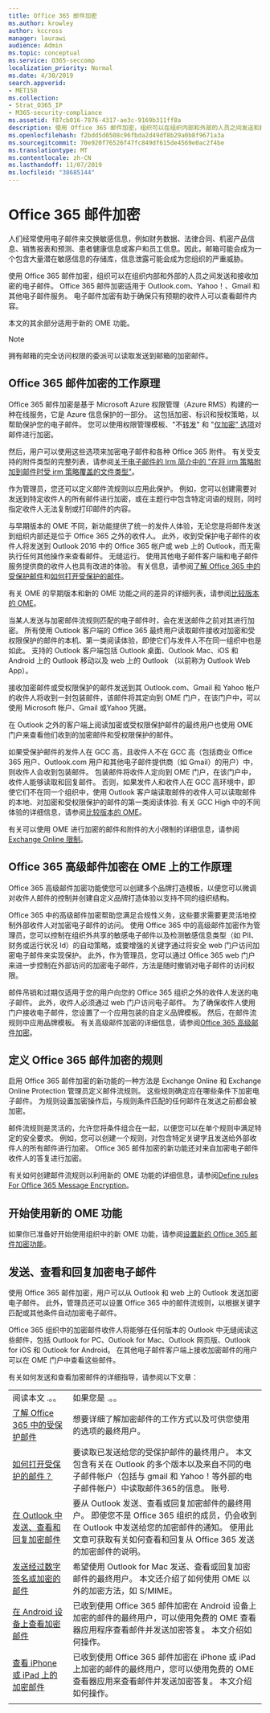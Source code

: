 ```yaml
---
title: Office 365 邮件加密
ms.author: krowley
author: kccross
manager: laurawi
audience: Admin
ms.topic: conceptual
ms.service: O365-seccomp
localization_priority: Normal
ms.date: 4/30/2019
search.appverid:
- MET150
ms.collection:
- Strat_O365_IP
- M365-security-compliance
ms.assetid: f87cb016-7876-4317-ae3c-9169b311ff8a
description: 使用 Office 365 邮件加密，组织可以在组织内部和外部的人员之间发送和接收加密的电子邮件。 电子邮件加密有助于确保只有预期的收件人可以查看邮件内容。
ms.openlocfilehash: f2bdd5d0508c96fbda2d49df8b29a0b8f9671a3a
ms.sourcegitcommit: 70e920f76526f47fc849df615de4569e0ac2f4be
ms.translationtype: MT
ms.contentlocale: zh-CN
ms.lasthandoff: 11/07/2019
ms.locfileid: "38685144"
---
```

# <a name="office-365-message-encryption"></a>Office 365 邮件加密

人们经常使用电子邮件来交换敏感信息，例如财务数据、法律合同、机密产品信息、销售报表和预测、患者健康信息或客户和员工信息。因此，邮箱可能会成为一个包含大量潜在敏感信息的存储库，信息泄露可能会成为您组织的严重威胁。

使用 Office 365 邮件加密，组织可以在组织内部和外部的人员之间发送和接收加密的电子邮件。 Office 365 邮件加密适用于 Outlook.com、Yahoo！、Gmail 和其他电子邮件服务。 电子邮件加密有助于确保只有预期的收件人可以查看邮件内容。

本文的其余部分适用于新的 OME 功能。

> [!NOTE]
> 拥有邮箱的完全访问权限的委派可以读取发送到邮箱的加密邮件。

## <a name="how-office-365-message-encryption-works"></a>Office 365 邮件加密的工作原理

Office 365 邮件加密是基于 Microsoft Azure 权限管理（Azure RMS）构建的一种在线服务，它是 Azure 信息保护的一部分。 这包括加密、标识和授权策略，以帮助保护您的电子邮件。 您可以使用权限管理模板、"不[转发](https://docs.microsoft.com/information-protection/deploy-use/configure-usage-rights#do-not-forward-option-for-emails)" 和 "[仅加密" 选项](https://docs.microsoft.com/information-protection/deploy-use/configure-usage-rights#encrypt-only-option-for-emails)对邮件进行加密。

然后，用户可以使用这些选项来加密电子邮件和各种 Office 365 附件。 有关受支持的附件类型的完整列表，请参阅[关于电子邮件的 Irm 简介中的 "在将 irm 策略附加到邮件时受 irm 策略覆盖的文件类型"](https://support.office.com/article/bb643d33-4a3f-4ac7-9770-fd50d95f58dc#FileTypesforIRM)。

作为管理员，您还可以定义邮件流规则以应用此保护。 例如，您可以创建需要对发送到特定收件人的所有邮件进行加密，或在主题行中包含特定词语的规则，同时指定收件人无法复制或打印邮件的内容。

与早期版本的 OME 不同，新功能提供了统一的发件人体验，无论您是将邮件发送到组织内部还是位于 Office 365 之外的收件人。 此外，收到受保护电子邮件的收件人将发送到 Outlook 2016 中的 Office 365 帐户或 web 上的 Outlook，而无需执行任何其他操作来查看邮件。 无缝运行。 使用其他电子邮件客户端和电子邮件服务提供商的收件人也具有改进的体验。 有关信息，请参阅[了解 Office 365 中的受保护邮件](https://support.office.com/article/Learn-about-protected-messages-in-Office-365-2baf3ac7-12db-40a4-8af7-1852204b4b67)和[如何打开受保护的邮件](https://support.office.com/article/How-do-I-open-a-protected-message-1157a286-8ecc-4b1e-ac43-2a608fbf3098)。

有关 OME 的早期版本和新的 OME 功能之间的差异的详细列表，请参阅[比较版本的 OME](ome-version-comparison.md)。

当某人发送与加密邮件流规则匹配的电子邮件时，会在发送邮件之前对其进行加密。 所有使用 Outlook 客户端的 Office 365 最终用户读取邮件接收对加密和受权限保护的邮件的本机、第一类阅读体验，即使它们与发件人不在同一组织中也是如此。 支持的 Outlook 客户端包括 Outlook 桌面、Outlook Mac、iOS 和 Android 上的 Outlook 移动以及 web 上的 Outlook （以前称为 Outlook Web App）。

接收加密邮件或受权限保护的邮件发送到其 Outlook.com、Gmail 和 Yahoo 帐户的收件人将收到一封包装邮件，该邮件将其定向到 OME 门户，在该门户中，可以使用 Microsoft 帐户、Gmail 或Yahoo 凭据。

在 Outlook 之外的客户端上阅读加密或受权限保护邮件的最终用户也使用 OME 门户来查看他们收到的加密邮件和受权限保护的邮件。

如果受保护邮件的发件人在 GCC 高，且收件人不在 GCC 高（包括商业 Office 365 用户、Outlook.com 用户和其他电子邮件提供商（如 Gmail）的用户）中，则收件人会收到包装邮件。 包装邮件将收件人定向到 OME 门户，在该门户中，收件人能够读取和回复邮件。 否则，如果发件人和收件人在 GCC 高环境中，即使它们不在同一个组织中，使用 Outlook 客户端读取邮件的收件人可以读取邮件的本地、对加密和受权限保护的邮件的第一类阅读体验. 有关 GCC High 中的不同体验的详细信息，请参阅[比较版本的 OME](ome-version-comparison.md)。

有关可以使用 OME 进行加密的邮件和附件的大小限制的详细信息，请参阅[Exchange Online 限制](https://technet.microsoft.com/library/exchange-online-limits.aspx)。

## <a name="how-office-365-advanced-message-encryption-works-on-top-of-ome"></a>Office 365 高级邮件加密在 OME 上的工作原理

Office 365 高级邮件加密功能使您可以创建多个品牌打造模板，以便您可以微调对收件人邮件的控制并创建自定义品牌打造体验以支持不同的组织结构。

Office 365 中的高级邮件加密帮助您满足合规性义务，这些要求需要更灵活地控制外部收件人对加密电子邮件的访问。 使用 Office 365 中的高级邮件加密作为管理员，您可以控制在组织外共享的敏感电子邮件以及检测敏感信息类型（如 PII、财务或运行状况 Id）的自动策略，或要增强的关键字通过将安全 web 门户访问加密电子邮件来实现保护。 此外，作为管理员，您可以通过 Office 365 web 门户来进一步控制在外部访问的加密电子邮件，方法是随时撤销对电子邮件的访问权限。

邮件吊销和过期仅适用于您的用户向您的 Office 365 组织之外的收件人发送的电子邮件。 此外，收件人必须通过 web 门户访问电子邮件。 为了确保收件人使用门户接收电子邮件，您设置了一个应用包装的自定义品牌模板。 然后，在邮件流规则中应用品牌模板。 有关高级邮件加密的详细信息，请参阅[Office 365 高级邮件加密](ome-advanced-message-encryption.md)。

## <a name="defining-rules-for-office-365-message-encryption"></a>定义 Office 365 邮件加密的规则

启用 Office 365 邮件加密的新功能的一种方法是 Exchange Online 和 Exchange Online Protection 管理员定义邮件流规则。 这些规则确定应在哪些条件下加密电子邮件。 为规则设置加密操作后，与规则条件匹配的任何邮件在发送之前都会被加密。

邮件流规则是灵活的，允许您将条件组合在一起，以便您可以在单个规则中满足特定的安全要求。 例如，您可以创建一个规则，对包含特定关键字且发送给外部收件人的所有邮件进行加密。 Office 365 邮件加密的新功能还对来自加密电子邮件收件人的答复进行加密。

有关如何创建邮件流规则以利用新的 OME 功能的详细信息，请参阅[Define rules For Office 365 Message Encryption](define-mail-flow-rules-to-encrypt-email.md)。

## <a name="get-started-with-the-new-ome-capabilities"></a>开始使用新的 OME 功能

如果你已准备好开始使用组织中的新 OME 功能，请参阅[设置新的 Office 365 邮件加密功能](set-up-new-message-encryption-capabilities.md)。

## <a name="sending-viewing-and-replying-to-encrypted-email-messages"></a>发送、查看和回复加密电子邮件

使用 Office 365 邮件加密，用户可以从 Outlook 和 web 上的 Outlook 发送加密电子邮件。 此外，管理员还可以设置 Office 365 中的邮件流规则，以根据关键字匹配或其他条件自动加密电子邮件。

Office 365 组织中的加密邮件收件人将能够在任何版本的 Outlook 中无缝阅读这些邮件，包括 Outlook for PC、Outlook for Mac、Outlook 网页版、Outlook for iOS 和 Outlook for Android。 在其他电子邮件客户端上接收加密邮件的用户可以在 OME 门户中查看这些邮件。

有关如何发送和查看加密邮件的详细指导，请参阅以下文章：

|||
|:-----|:-----|
|阅读本文 .。。|如果您是 .。。|
|[了解 Office 365 中的受保护邮件](https://support.office.com/article/2baf3ac7-12db-40a4-8af7-1852204b4b67.aspx)|想要详细了解加密邮件的工作方式以及可供您使用的选项的最终用户。|
|[如何打开受保护的邮件？](https://support.office.com/article/1157a286-8ecc-4b1e-ac43-2a608fbf3098.aspx)|要读取已发送给您的受保护邮件的最终用户。 本文包含有关在 Outlook 的多个版本以及来自不同的电子邮件帐户（包括与 gmail 和 Yahoo！等外部的电子邮件帐户）中读取邮件365的信息。 账号.|
|[在 Outlook 中发送、查看和回复加密邮件](https://support.office.com/article/eaa43495-9bbb-4fca-922a-df90dee51980.aspx)|要从 Outlook 发送、查看或回复加密邮件的最终用户。 即使您不是 Office 365 组织的成员，仍会收到在 Outlook 中发送给您的加密邮件的通知。 使用此文章可获取有关如何查看和回复从 Office 365 发送的加密邮件的说明。|
|[发送经过数字签名或加密的邮件](https://support.office.com/article/a18ecf7f-a7ac-4edd-b02e-687b05eff547)|希望使用 Outlook for Mac 发送、查看或回复加密邮件的最终用户。 本文还介绍了如何使用 OME 以外的加密方法，如 S/MIME。|
|[在 Android 设备上查看加密邮件](https://support.office.com/article/83d60f17-2305-407a-a762-7d518401fdeb)|已收到使用 Office 365 邮件加密在 Android 设备上加密的邮件的最终用户，可以使用免费的 OME 查看器应用程序查看邮件并发送加密答复。 本文介绍如何操作。|
|[查看 iPhone 或 iPad 上的加密邮件](https://support.office.com/article/4d631321-0d26-4bcc-a483-d294dd0b1caf)|已收到使用 Office 365 邮件加密在 iPhone 或 iPad 上加密的邮件的最终用户，您可以使用免费的 OME 查看器应用来查看邮件并发送加密答复。 本文介绍如何操作。|
||